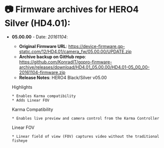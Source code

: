 # 📷 Firmware archives for HERO4 Silver (HD4.01):

- **05.00.00** - Date: *20161104*:
	- **Original Firmware URL**: https://device-firmware.gp-static.com/12/HD4.01/camera_fw/05.00.00/UPDATE.zip
	- **Archive backup on GitHub repo**: https://github.com/KonradIT/gopro-firmware-archive/releases/download/HD4.01_05.00.00/HD4.01-05_00_00-20161104-firmware.zip
	- **Release Notes**:
	HERO4 Black/Silver v05.00
	
	Highlights
	
	  * Enables Karma compatibility
	  * Adds Linear FOV
	
	Karma Compatibility
	
	  * Enables live preview and camera control from the Karma Controller
	
	Linear FOV
	
	  * Linear field of view (FOV) captures video without the traditional fisheye
	
	
				
